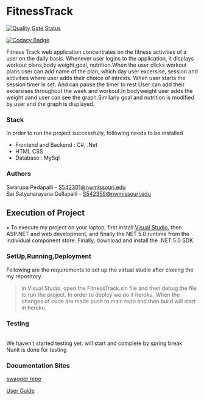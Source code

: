 # FitnessTrack

[![Quality Gate Status](https://sonarcloud.io/api/project_badges/measure?project=SwarupaPedapalli_FitnessTrack&metric=alert_status)](https://sonarcloud.io/summary/new_code?id=SwarupaPedapalli_FitnessTrack)

[![Codacy Badge](https://app.codacy.com/project/badge/Grade/c8a4806e5e6240c8ae3d57c260c8d85d)](https://www.codacy.com/gh/SwarupaPedapalli/FitnessTrack/dashboard?utm_source=github.com&amp;utm_medium=referral&amp;utm_content=SwarupaPedapalli/FitnessTrack&amp;utm_campaign=Badge_Grade)

Fitness Track web application concentrates on the fitness activities of a user on the daily basis. Whenever user logins to the application, it displays workout plans,body weight,goal, nutrition.When the user clicks workout plans user can add name of the plan, which day user excersise, session and activities where user adds their choice of intrests. When user starts the session timer is set. And can pause the timer to rest.User can add their excersises throughout the week and workout.In bodyweight user adds the weight aand user can see the graph.Similarly goal and nutrition is modified by user and the graph is displayed.

### Stack
In order to run the project successfully, following needs to be installed
* Frontend and Backend : C#, .Net
* HTML CSS
* Database : MySql

### Authors
Swarupa Pedapalli - S542301@nwmissouri.edu </br>
Sai Satyanarayana Gullapalli - S542359@nwmissouri.edu

## Execution of Project
• To execute my project on your laptop, first install [Visual Studio](https://visualstudio.microsoft.com/), then ASP.NET and web development, and finally the.NET 5.0 runtime from the individual component store. Finally, download and install the .NET 5.0 SDK.

### SetUp,Running,Deployment
Following are the requirements to set up the virtual studio after cloning the my repository.
>In Visual Studio, open the FitnessTrack.sln file  and then debug the file to run the project.
>In order to deploy we do it heroku. When the changes of code are made push to main repo and then build will start in heroku.

### Testing
<br>We haven't started testing yet. will start and complete by spring break</br>
Nunit is done for testing
### Documentation Sites

[swagger repo](https://github.com/Satyachowdary97/Swagger-Fitness-Track)

[User Guide](https://github.com/Satyachowdary97/fitness_track-doc)
